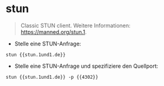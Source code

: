 # stun

> Classic STUN client.
> Weitere Informationen: <https://manned.org/stun.1>.

- Stelle eine STUN-Anfrage:

`stun {{stun.1und1.de}}`

- Stelle eine STUN-Anfrage und spezifiziere den Quellport:

`stun {{stun.1und1.de}} -p {{4302}}`
